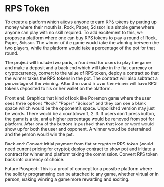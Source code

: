 # RPS Token

To create a platform which allows anyone to earn RPS tokens by putting up money where their mouth is.  Rock, Paper, Scissor is a simple game where anyone can play with no skill required.  To add excitement to this, we propose a platform where one can buy RPS tokens to play a round of Rock, Paper, Scissor.   The winner of the game would take the winning between the two players, while the platform would take a percentage of the pot for that round.  

The project will include two parts, a front end for users to play the game and make a deposit and a back end which will take in the fiat currency or cryptocurrency, convert to the value of RPS token, deploy a contract so that the winner takes the RPS tokens in the pot.  The contract will also subtract a percentage of the winning.  After the round is over the winner will have RPS tokens deposited to his or her wallet on the platform.


Front end:
Graphics that kind of look like Pokemon game where the user sees three options “Rock” “Paper” “Scissor” and they can see a blank space which would be the opponent’s space.  Unpolished version may just be words.  There would be a countdown 1, 2, 3.  If users don’t press button, the game is a tie, and a higher percentage would be removed from pot for platform.   After one of the buttons is pushed, then that icon or word would show up for both the user and opponent.  A winner would be determined and the person would win the pot. 

Back end:
Convert initial payment from fiat or crypto to RPS token (would need current pricing for crypto); deploy contract to show pot and initiate a contract for winner and platform taking the commission. Convert RPS token back into currency of choice.

Future Prospect:
This is a proof of concept for a possible platform where the solidity programming can be attached to any game, whether virtual or in person, making winning a game more rewarding and exciting.
